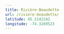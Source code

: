 ```yaml
---
title: Rivière-Beaudette
url: /riviere-beaudette/
latitude: 45.2242242
longitude: -74.3269523
---
```

